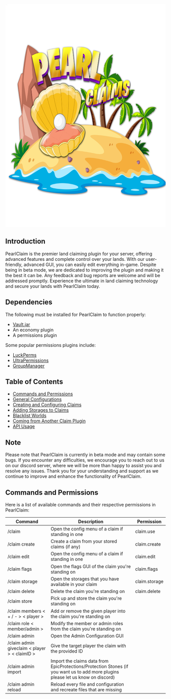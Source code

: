 <img src="https://github.com/PearlLabTeam/PearlClaim/blob/main/images/smallers-logo.png" width=1500 height=700>

## Introduction
PearlClaim is the premier land claiming plugin for your server, offering advanced features and complete control over your lands. With our user-friendly, advanced GUI, you can easily edit everything in-game. Despite being in beta mode, we are dedicated to improving the plugin and making it the best it can be. Any feedback and bug reports are welcome and will be addressed promptly. Experience the ultimate in land claiming technology and secure your lands with PearlClaim today.

## Dependencies
The following must be installed for PearlClaim to function properly:
- [Vault.jar](https://www.spigotmc.org/resources/vault.34315/)
- An economy plugin
- A permissions plugin

Some popular permissions plugins include:
- [LuckPerms](https://luckperms.net/)
- [UltraPermissions](https://www.spigotmc.org/resources/ultra-permissions.42678/)
- [GroupManager](https://www.spigotmc.org/resources/groupmanager.38875/)

## Table of Contents
- [Commands and Permissions](https://github.com/PearlLabTeam/PearlClaim/blob/main/README.md#Commands-and-Permissions)
- [General Configurations]()
- [Creating and Configuring Claims]()
- [Adding Storages to Claims]()
- [Blacklist Worlds]()
- [Coming from Another Claim Plugin]()
- [API Usage]()

## Note
Please note that PearlClaim is currently in beta mode and may contain some bugs. If you encounter any difficulties, we encourage you to reach out to us on our discord server, where we will be more than happy to assist you and resolve any issues. Thank you for your understanding and support as we continue to improve and enhance the functionality of PearlClaim.

## Commands and Permissions
Here is a list of available commands and their respective permissions in PearlClaim:

| Command                                       | Description                                                                                                                      | Permission    |
|-----------------------------------------------|----------------------------------------------------------------------------------------------------------------------------------|---------------|
| /claim                                        | Open the config menu of a claim if standing in one                                                                               | claim.use     |
| /claim create                                 | Create a claim from your stored claims (if any)                                                                                  | claim.create  |
| /claim edit                                   | Open the config menu of a claim if standing in one                                                                               | claim.edit    |
| /claim flags                                  | Open the flags GUI of the claim you're standing on                                                                               | claim.flags   |
| /claim storage                                | Open the storages that you have available in your claim                                                                          | claim.storage |
| /claim delete                                 | Delete the claim you're standing on                                                                                              | claim.delete  |
| /claim store                                  | Pick up and store the claim you're standing on                                                                                   |               |
| /claim members < + / - > < player >           | Add or remove the given player into the claim you're standing on                                                                 |               |
| /claim role < member/admin >                  | Modify the member or admin roles from the claim you're standing on                                                               |               |
| /claim admin                                  | Open the Admin Configuration GUI                                                                                                 |               |
| /claim admin giveclaim < player > < claimID > | Give the target player the claim with the provided ID                                                                            |               |
| /claim admin import                           | Import the claims data from EpicProtections/Protection Stones (if you want us to add more plugins please let us know on discord) |               |
| /claim admin reload                           | Reload every file and configuration and recreate files that are missing                                                          |               |
